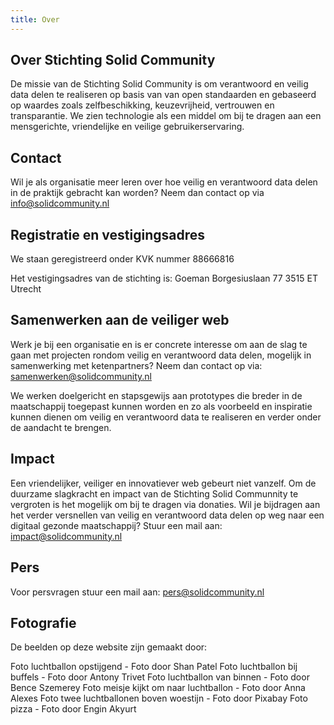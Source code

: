 ```yaml
---
title: Over
---
```

## Over Stichting Solid Community
De missie van de Stichting Solid Community is om verantwoord en veilig data delen te realiseren op basis van van open standaarden en gebaseerd op waardes zoals zelfbeschikking, keuzevrijheid, vertrouwen en transparantie.
We zien technologie als een middel om bij te dragen aan een mensgerichte, vriendelijke en veilige gebruikerservaring.

## Contact
Wil je als organisatie meer leren over hoe veilig en verantwoord data delen in de praktijk gebracht kan worden?
Neem dan contact op via <info@solidcommunity.nl>

## Registratie en vestigingsadres
We staan geregistreerd onder KVK nummer 88666816

Het vestigingsadres van de stichting is:
Goeman Borgesiuslaan 77
3515 ET Utrecht


## Samenwerken aan de veiliger web
Werk je bij een organisatie en is er concrete interesse om aan de slag te gaan met projecten rondom veilig en verantwoord data delen, mogelijk in samenwerking met ketenpartners?
Neem dan contact op via: <samenwerken@solidcommunity.nl>

We werken doelgericht en stapsgewijs aan prototypes die breder in de maatschappij toegepast kunnen worden en zo als voorbeeld en inspiratie kunnen dienen om veilig en verantwoord data te realiseren en verder onder de aandacht te brengen.



## Impact
Een vriendelijker, veiliger en innovatiever web gebeurt niet vanzelf. 
Om de duurzame slagkracht en impact van de Stichting Solid Communnity te vergroten is het mogelijk om bij te dragen via donaties.
Wil je bijdragen aan het verder versnellen van veilig en verantwoord data delen op weg naar een digitaal gezonde maatschappij? Stuur een mail aan: <impact@solidcommunity.nl>



## Pers
Voor persvragen stuur een mail aan: <pers@solidcommunity.nl>



## Fotografie
De beelden op deze website zijn gemaakt door:

Foto luchtballon opstijgend - Foto door Shan Patel
Foto luchtballon bij buffels - Foto door Antony Trivet
Foto luchtballon van binnen - Foto door Bence Szemerey
Foto meisje kijkt om naar luchtballon - Foto door Anna Alexes
Foto twee luchtballonen boven woestijn - Foto door Pixabay
Foto pizza - Foto door Engin Akyurt
